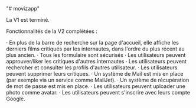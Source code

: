 "# movizapp" 

La V1 est terminé.

Fonctionnalités de la V2 complétées :

·	En plus de la barre de recherche sur la page d'accueil, elle affiche les derniers films critiqués par les internautes, dans l'ordre du plus récent au plus ancien.
·	Tous les formulaire sont sécurisés
·	Les utilisateurs peuvent approuver/liker les critiques d'autres internautes
·	Les utilisateurs peuvent rechercher et consulter les profils d'autres utilisateur.
·	Les utilisateurs peuvent supprimer leurs critiques.
·	Un système de Mail est mis en place (par exemple via un service comme MailJet).
·	Un système de récupération de mot de passe est mis en place.
·	Les utilisateurs peuvent uploader une photo comme avatar.
·	Les utilisateurs peuvent s'inscrire avec leurs compte Google.

